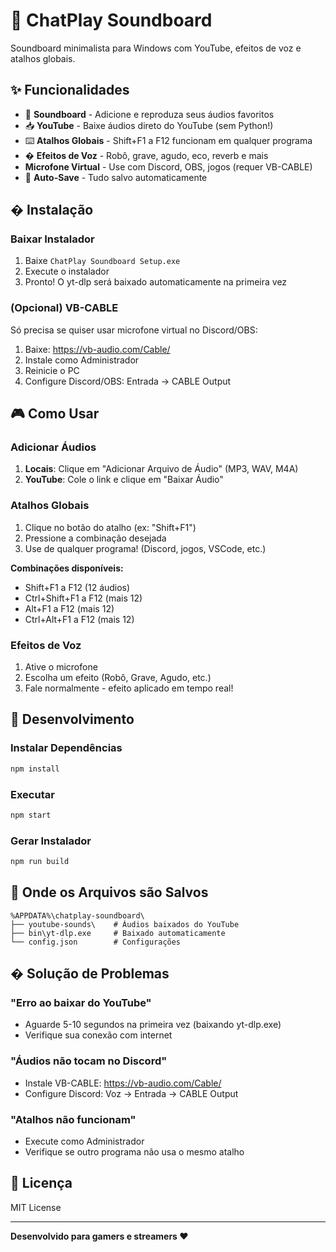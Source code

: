 # 🎵 ChatPlay Soundboard

Soundboard minimalista para Windows com YouTube, efeitos de voz e atalhos globais.

## ✨ Funcionalidades

- 🎵 **Soundboard** - Adicione e reproduza seus áudios favoritos
- 📥 **YouTube** - Baixe áudios direto do YouTube (sem Python!)
- ⌨️ **Atalhos Globais** - Shift+F1 a F12 funcionam em qualquer programa
- � **Efeitos de Voz** - Robô, grave, agudo, eco, reverb e mais
-  **Microfone Virtual** - Use com Discord, OBS, jogos (requer VB-CABLE)
- 💾 **Auto-Save** - Tudo salvo automaticamente

## � Instalação

### Baixar Instalador

1. Baixe `ChatPlay Soundboard Setup.exe`
2. Execute o instalador
3. Pronto! O yt-dlp será baixado automaticamente na primeira vez

### (Opcional) VB-CABLE

Só precisa se quiser usar microfone virtual no Discord/OBS:

1. Baixe: https://vb-audio.com/Cable/
2. Instale como Administrador
3. Reinicie o PC
4. Configure Discord/OBS: Entrada → CABLE Output

## 🎮 Como Usar

### Adicionar Áudios

1. **Locais**: Clique em "Adicionar Arquivo de Áudio" (MP3, WAV, M4A)
2. **YouTube**: Cole o link e clique em "Baixar Áudio"

### Atalhos Globais

1. Clique no botão do atalho (ex: "Shift+F1")
2. Pressione a combinação desejada
3. Use de qualquer programa! (Discord, jogos, VSCode, etc.)

**Combinações disponíveis:**
- Shift+F1 a F12 (12 áudios)
- Ctrl+Shift+F1 a F12 (mais 12)
- Alt+F1 a F12 (mais 12)
- Ctrl+Alt+F1 a F12 (mais 12)

### Efeitos de Voz

1. Ative o microfone
2. Escolha um efeito (Robô, Grave, Agudo, etc.)
3. Fale normalmente - efeito aplicado em tempo real!

## 🔧 Desenvolvimento

### Instalar Dependências

```bash
npm install
```

### Executar

```bash
npm start
```

### Gerar Instalador

```bash
npm run build
```

## 📁 Onde os Arquivos são Salvos

```
%APPDATA%\chatplay-soundboard\
├── youtube-sounds\    # Áudios baixados do YouTube
├── bin\yt-dlp.exe     # Baixado automaticamente
└── config.json        # Configurações
```

## � Solução de Problemas

### "Erro ao baixar do YouTube"

- Aguarde 5-10 segundos na primeira vez (baixando yt-dlp.exe)
- Verifique sua conexão com internet

### "Áudios não tocam no Discord"

- Instale VB-CABLE: https://vb-audio.com/Cable/
- Configure Discord: Voz → Entrada → CABLE Output

### "Atalhos não funcionam"

- Execute como Administrador
- Verifique se outro programa não usa o mesmo atalho

## 📝 Licença

MIT License

---

**Desenvolvido para gamers e streamers ❤️**
